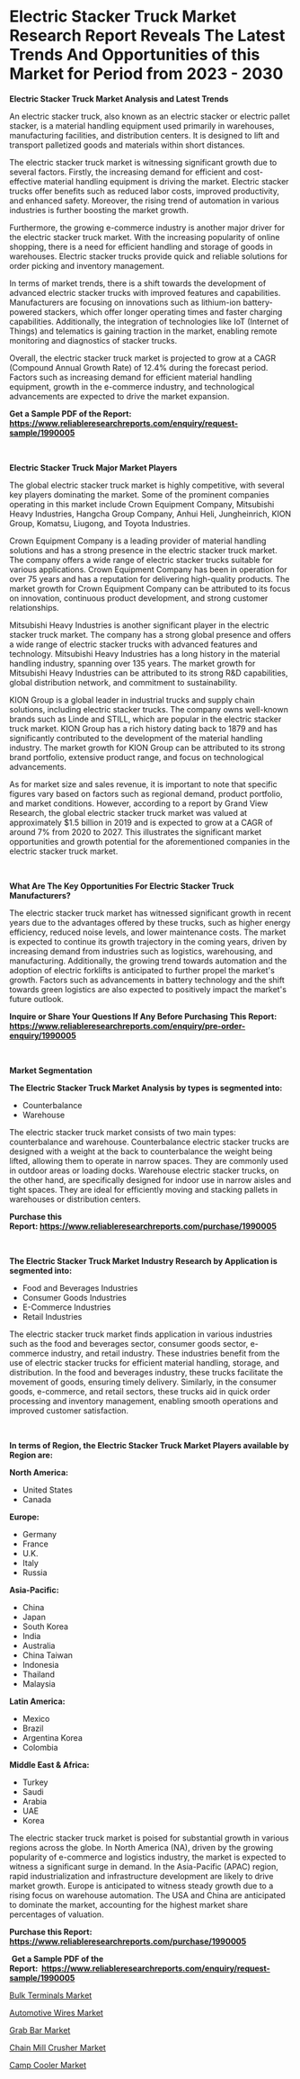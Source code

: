 <p><h1>Electric Stacker Truck Market Research Report Reveals The Latest Trends And Opportunities of this Market for Period from 2023 - 2030</h1></p><p><strong>Electric Stacker Truck Market Analysis and Latest Trends</strong></p>
<p><p>An electric stacker truck, also known as an electric stacker or electric pallet stacker, is a material handling equipment used primarily in warehouses, manufacturing facilities, and distribution centers. It is designed to lift and transport palletized goods and materials within short distances.</p><p>The electric stacker truck market is witnessing significant growth due to several factors. Firstly, the increasing demand for efficient and cost-effective material handling equipment is driving the market. Electric stacker trucks offer benefits such as reduced labor costs, improved productivity, and enhanced safety. Moreover, the rising trend of automation in various industries is further boosting the market growth.</p><p>Furthermore, the growing e-commerce industry is another major driver for the electric stacker truck market. With the increasing popularity of online shopping, there is a need for efficient handling and storage of goods in warehouses. Electric stacker trucks provide quick and reliable solutions for order picking and inventory management.</p><p>In terms of market trends, there is a shift towards the development of advanced electric stacker trucks with improved features and capabilities. Manufacturers are focusing on innovations such as lithium-ion battery-powered stackers, which offer longer operating times and faster charging capabilities. Additionally, the integration of technologies like IoT (Internet of Things) and telematics is gaining traction in the market, enabling remote monitoring and diagnostics of stacker trucks.</p><p>Overall, the electric stacker truck market is projected to grow at a CAGR (Compound Annual Growth Rate) of 12.4% during the forecast period. Factors such as increasing demand for efficient material handling equipment, growth in the e-commerce industry, and technological advancements are expected to drive the market expansion.</p></p>
<p><strong>Get a Sample PDF of the Report:&nbsp; <a href="https://www.reliableresearchreports.com/enquiry/request-sample/1990005">https://www.reliableresearchreports.com/enquiry/request-sample/1990005</a></strong></p>
<p>&nbsp;</p>
<p><strong>Electric Stacker Truck Major Market Players</strong></p>
<p><p>The global electric stacker truck market is highly competitive, with several key players dominating the market. Some of the prominent companies operating in this market include Crown Equipment Company, Mitsubishi Heavy Industries, Hangcha Group Company, Anhui Heli, Jungheinrich, KION Group, Komatsu, Liugong, and Toyota Industries. </p><p>Crown Equipment Company is a leading provider of material handling solutions and has a strong presence in the electric stacker truck market. The company offers a wide range of electric stacker trucks suitable for various applications. Crown Equipment Company has been in operation for over 75 years and has a reputation for delivering high-quality products. The market growth for Crown Equipment Company can be attributed to its focus on innovation, continuous product development, and strong customer relationships.</p><p>Mitsubishi Heavy Industries is another significant player in the electric stacker truck market. The company has a strong global presence and offers a wide range of electric stacker trucks with advanced features and technology. Mitsubishi Heavy Industries has a long history in the material handling industry, spanning over 135 years. The market growth for Mitsubishi Heavy Industries can be attributed to its strong R&D capabilities, global distribution network, and commitment to sustainability.</p><p>KION Group is a global leader in industrial trucks and supply chain solutions, including electric stacker trucks. The company owns well-known brands such as Linde and STILL, which are popular in the electric stacker truck market. KION Group has a rich history dating back to 1879 and has significantly contributed to the development of the material handling industry. The market growth for KION Group can be attributed to its strong brand portfolio, extensive product range, and focus on technological advancements.</p><p>As for market size and sales revenue, it is important to note that specific figures vary based on factors such as regional demand, product portfolio, and market conditions. However, according to a report by Grand View Research, the global electric stacker truck market was valued at approximately $1.5 billion in 2019 and is expected to grow at a CAGR of around 7% from 2020 to 2027. This illustrates the significant market opportunities and growth potential for the aforementioned companies in the electric stacker truck market.</p></p>
<p>&nbsp;</p>
<p><strong>What Are The Key Opportunities For Electric Stacker Truck Manufacturers?</strong></p>
<p><p>The electric stacker truck market has witnessed significant growth in recent years due to the advantages offered by these trucks, such as higher energy efficiency, reduced noise levels, and lower maintenance costs. The market is expected to continue its growth trajectory in the coming years, driven by increasing demand from industries such as logistics, warehousing, and manufacturing. Additionally, the growing trend towards automation and the adoption of electric forklifts is anticipated to further propel the market's growth. Factors such as advancements in battery technology and the shift towards green logistics are also expected to positively impact the market's future outlook.</p></p>
<p><strong>Inquire or Share Your Questions If Any Before Purchasing This Report: <a href="https://www.reliableresearchreports.com/enquiry/pre-order-enquiry/1990005">https://www.reliableresearchreports.com/enquiry/pre-order-enquiry/1990005</a></strong></p>
<p>&nbsp;</p>
<p><strong>Market Segmentation</strong></p>
<p><strong>The Electric Stacker Truck Market Analysis by types is segmented into:</strong></p>
<p><ul><li>Counterbalance</li><li>Warehouse</li></ul></p>
<p><p>The electric stacker truck market consists of two main types: counterbalance and warehouse. Counterbalance electric stacker trucks are designed with a weight at the back to counterbalance the weight being lifted, allowing them to operate in narrow spaces. They are commonly used in outdoor areas or loading docks. Warehouse electric stacker trucks, on the other hand, are specifically designed for indoor use in narrow aisles and tight spaces. They are ideal for efficiently moving and stacking pallets in warehouses or distribution centers.</p></p>
<p><strong>Purchase this Report:&nbsp;<a href="https://www.reliableresearchreports.com/purchase/1990005">https://www.reliableresearchreports.com/purchase/1990005</a></strong></p>
<p>&nbsp;</p>
<p><strong>The Electric Stacker Truck Market Industry Research by Application is segmented into:</strong></p>
<p><ul><li>Food and Beverages Industries</li><li>Consumer Goods Industries</li><li>E-Commerce Industries</li><li>Retail Industries</li></ul></p>
<p><p>The electric stacker truck market finds application in various industries such as the food and beverages sector, consumer goods sector, e-commerce industry, and retail industry. These industries benefit from the use of electric stacker trucks for efficient material handling, storage, and distribution. In the food and beverages industry, these trucks facilitate the movement of goods, ensuring timely delivery. Similarly, in the consumer goods, e-commerce, and retail sectors, these trucks aid in quick order processing and inventory management, enabling smooth operations and improved customer satisfaction.</p></p>
<p>&nbsp;</p>
<p><strong>In terms of Region, the Electric Stacker Truck Market Players available by Region are:</strong></p>
<p>
    <p> <strong> North America: </strong>
        <ul>
            <li>United States</li>
            <li>Canada</li>
        </ul>
        </p> 
    <p> <strong> Europe: </strong>
        <ul>
            <li>Germany</li>
            <li>France</li>
            <li>U.K.</li>
            <li>Italy</li>
            <li>Russia</li>
        </ul>
        </p> 
    <p> <strong> Asia-Pacific: </strong>
        <ul>
            <li>China</li>
            <li>Japan</li>
            <li>South Korea</li>
            <li>India</li>
            <li>Australia</li>
            <li>China Taiwan</li>
            <li>Indonesia</li>
            <li>Thailand</li>
            <li>Malaysia</li>
        </ul>
        </p> 
    <p> <strong> Latin America: </strong>
        <ul>
            <li>Mexico</li>
            <li>Brazil</li>
            <li>Argentina Korea</li>
            <li>Colombia</li>
        </ul>
        </p> 
    <p> <strong> Middle East & Africa: </strong>
        <ul>
            <li>Turkey</li>
            <li>Saudi</li>
            <li>Arabia</li>
            <li>UAE</li>
            <li>Korea</li>
        </ul>
    </p>
    </p>
<p><p>The electric stacker truck market is poised for substantial growth in various regions across the globe. In North America (NA), driven by the growing popularity of e-commerce and logistics industry, the market is expected to witness a significant surge in demand. In the Asia-Pacific (APAC) region, rapid industrialization and infrastructure development are likely to drive market growth. Europe is anticipated to witness steady growth due to a rising focus on warehouse automation. The USA and China are anticipated to dominate the market, accounting for the highest market share percentages of valuation.</p></p>
<p><strong>Purchase this Report: <a href="https://www.reliableresearchreports.com/purchase/1990005">https://www.reliableresearchreports.com/purchase/1990005</a></strong></p>
<p>&nbsp;<strong>Get a Sample PDF of the Report:&nbsp;&nbsp;<a href="https://www.reliableresearchreports.com/enquiry/request-sample/1990005">https://www.reliableresearchreports.com/enquiry/request-sample/1990005</a></strong></p>
<p><strong></strong></p>
<p><p><a href="https://github.com/WillieWoodard/Market-Research-Report-List-2/blob/main/bulk-terminals-market.md">Bulk Terminals Market</a></p><p><a href="https://github.com/PeterParrish5/Market-Research-Report-List-2/blob/main/automotive-wires-market.md">Automotive Wires Market</a></p><p><a href="https://medium.com/@jettiejohns/grab-bar-market-size-reveals-the-best-marketing-channels-in-global-industry-d9097349a074">Grab Bar Market</a></p><p><a href="https://www.linkedin.com/pulse/decoding-chain-mill-crusher-market-deep-dive-latest-trends-mihve/">Chain Mill Crusher Market</a></p><p><a href="https://www.linkedin.com/pulse/camp-cooler-market-insights-players-forecast-till-2030-kqxae/">Camp Cooler Market</a></p></p>